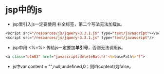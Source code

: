 # jsp中的js #
- jsp里引入js一定要使用 **</script>** 补全标签，第二个写法无法加载js。
```jsp
<script src="/resources/js/jquery-3.3.1.js" type="text/javascript"></script>
<script src="/resources/js/jquery-3.3.1.js" type="text/javascript"/>
```
- jsp中用  <%=%> 传给js一定要加**单引号**，否则无法调用js。
```jsp
<a class="btn03" href="javascript:deleteBatch('<%=basePath%>')">
```
- js中var content = "",null,undefined,0；则if(content)为false。